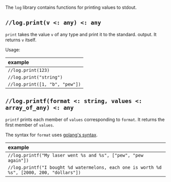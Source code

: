 The `log` library contains functions for printing values to stdout.

## `//log.print(v <: any) <: any`

`print` takes the value `v` of any type and print it to the standard.
output. It returns `v` itself.

Usage:

| example |
|:-|
| `//log.print(123)` |
| `//log.print("string")` |
| `//log.print([1, "b", "pew"])` |

## `//log.printf(format <: string, values <: array_of_any) <: any`

`printf` prints each member of `values` corresponding to `format`. It
returns the first member of `values`.

The syntax for `format` uses [golang's syntax](https://pkg.go.dev/fmt?tab=doc#hdr-Printing).

| example |
|:-|
| `//log.printf("My laser went %s and %s", ["pew", "pew again"])` |
| `//log.printf("I bought %d watermelons, each one is worth %d %s", [2000, 200, "dollars"])` |
